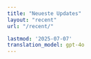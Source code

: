```yaml
---
title: "Neueste Updates"
layout: "recent"
url: "/recent/"

lastmod: '2025-07-07'
translation_model: gpt-4o
---
```


<!-- Die Schlangenanimation wird über das Template hinzugefügt --> 